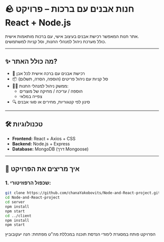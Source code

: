 # 🪨 חנות אבנים עם ברכות – פרויקט React + Node.js

אתר חנות המאפשר רכישת אבנים בעיצוב אישי, עם ברכות מותאמות אישית.  
כולל מערכת ניהול למנהלי החנות, וסל קניות למשתמשים.

---

## ✨ מה כולל האתר?

- 🛒 רכישת אבנים עם ברכה אישית לכל אבן
- 📦 סל קניות עם ניהול פריטים (הוספה, הסרה, תשלום)
- 🧑‍💼 ממשק ניהול למנהלי החנות:
  - הוספה / עריכה / מחיקה של מוצרים
  - צפייה במלאי
- 🔍 סינון לפי קטגוריות, מחירים או סוגי אבנים

---

## 🛠 טכנולוגיות

- **Frontend:** React + Axios + CSS
- **Backend:** Node.js + Express
- **Database:** MongoDB (דרך Mongoose)

---

## 🚀 איך מריצים את הפרויקט

### 1. שכפול הרפוזיטורי:
```bash
git clone https://github.com/chanaYakobovits/Node-and-React-project.git
cd Node-and-React-project
cd server
npm install
npm start
cd ../client
npm install
npm start
```

הפרויקט פותח במסגרת לימודי הנדסת תוכנה במכללת מה"ט
מפתחת: חנה יעקובוביץ


